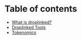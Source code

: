 # Table of contents

* [What is droplinked?](README.md)
* [Droplinked Tools](droplinked-tools.md)
* [Tokenomics](tokenomics.md)
